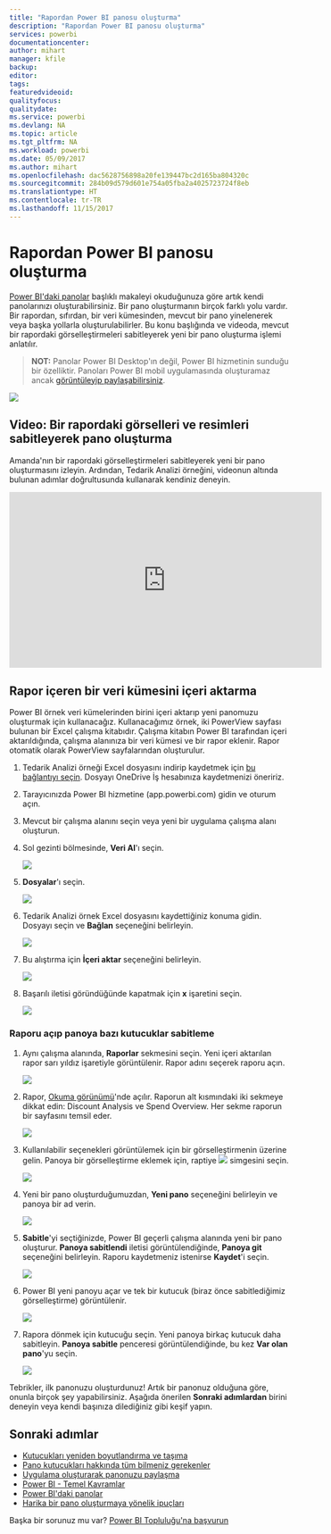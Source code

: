 ```yaml
---
title: "Rapordan Power BI panosu oluşturma"
description: "Rapordan Power BI panosu oluşturma"
services: powerbi
documentationcenter: 
author: mihart
manager: kfile
backup: 
editor: 
tags: 
featuredvideoid: 
qualityfocus: 
qualitydate: 
ms.service: powerbi
ms.devlang: NA
ms.topic: article
ms.tgt_pltfrm: NA
ms.workload: powerbi
ms.date: 05/09/2017
ms.author: mihart
ms.openlocfilehash: dac5628756898a20fe139447bc2d165ba804320c
ms.sourcegitcommit: 284b09d579d601e754a05fba2a4025723724f8eb
ms.translationtype: HT
ms.contentlocale: tr-TR
ms.lasthandoff: 11/15/2017
---
```

# <a name="create-a-power-bi-dashboard-from-a-report"></a>Rapordan Power BI panosu oluşturma
[Power BI'daki panolar](service-dashboards.md) başlıklı makaleyi okuduğunuza göre artık kendi panolarınızı oluşturabilirsiniz. Bir pano oluşturmanın birçok farklı yolu vardır. Bir rapordan, sıfırdan, bir veri kümesinden, mevcut bir pano yinelenerek veya başka yollarla oluşturulabilirler.  Bu konu başlığında ve videoda, mevcut bir rapordaki görselleştirmeleri sabitleyerek yeni bir pano oluşturma işlemi anlatılır.

> **NOT:** Panolar Power BI Desktop'ın değil, Power BI hizmetinin sunduğu bir özelliktir. Panoları Power BI mobil uygulamasında oluşturamaz ancak [görüntüleyip paylaşabilirsiniz](mobile-apps-view-dashboard.md).
> 
> 

![](media/service-dashboard-create/power-bi-completed-dashboard-small.png)

## <a name="video-create-a-dashboard-by-pinning-visuals-and-images-from-a-report"></a>Video: Bir rapordaki görselleri ve resimleri sabitleyerek pano oluşturma
Amanda'nın bir rapordaki görselleştirmeleri sabitleyerek yeni bir pano oluşturmasını izleyin. Ardından, Tedarik Analizi örneğini, videonun altında bulunan adımlar doğrultusunda kullanarak kendiniz deneyin.

<iframe width="560" height="315" src="https://www.youtube.com/embed/lJKgWnvl6bQ" frameborder="0" allowfullscreen></iframe>

## <a name="import-a-dataset-with-a-report"></a>Rapor içeren bir veri kümesini içeri aktarma
Power BI örnek veri kümelerinden birini içeri aktarıp yeni panomuzu oluşturmak için kullanacağız. Kullanacağımız örnek, iki PowerView sayfası bulunan bir Excel çalışma kitabıdır. Çalışma kitabın Power BI tarafından içeri aktarıldığında, çalışma alanınıza bir veri kümesi ve bir rapor eklenir.  Rapor otomatik olarak PowerView sayfalarından oluşturulur.

1. Tedarik Analizi örneği Excel dosyasını indirip kaydetmek için [bu bağlantıyı seçin](http://go.microsoft.com/fwlink/?LinkId=529784). Dosyayı OneDrive İş hesabınıza kaydetmenizi öneririz.
2. Tarayıcınızda Power BI hizmetine (app.powerbi.com) gidin ve oturum açın.
3. Mevcut bir çalışma alanını seçin veya yeni bir uygulama çalışma alanı oluşturun.
4. Sol gezinti bölmesinde, **Veri Al**'ı seçin.
   
    ![](media/service-dashboard-create/power-bi-get-data3.png)
5. **Dosyalar**'ı seçin.
   
   ![](media/service-dashboard-create/power-bi-select-files.png)
6. Tedarik Analizi örnek Excel dosyasını kaydettiğiniz konuma gidin. Dosyayı seçin ve **Bağlan** seçeneğini belirleyin.
   
   ![](media/service-dashboard-create/power-bi-connectnew.png)
7. Bu alıştırma için **İçeri aktar** seçeneğini belirleyin.
   
    ![](media/service-dashboard-create/power-bi-import.png)
8. Başarılı iletisi göründüğünde kapatmak için **x** işaretini seçin.
   
   ![](media/service-dashboard-create/power-bi-view-datasetnew.png)

### <a name="open-the-report-and-pin-some-tiles-to-a-dashboard"></a>Raporu açıp panoya bazı kutucuklar sabitleme
1. Aynı çalışma alanında, **Raporlar** sekmesini seçin. Yeni içeri aktarılan rapor sarı yıldız işaretiyle görüntülenir. Rapor adını seçerek raporu açın.
   
    ![](media/service-dashboard-create/power-bi-reports.png)
2. Rapor, [Okuma görünümü](service-interact-with-a-report-in-reading-view.md)'nde açılır. Raporun alt kısmındaki iki sekmeye dikkat edin: Discount Analysis ve Spend Overview. Her sekme raporun bir sayfasını temsil eder.
   
    ![](media/service-dashboard-create/power-bi-reading-view.png)
3. Kullanılabilir seçenekleri görüntülemek için bir görselleştirmenin üzerine gelin. Panoya bir görselleştirme eklemek için, raptiye ![](media/service-dashboard-create/power-bi-pin-icon.png) simgesini seçin.
   
    ![](media/service-dashboard-create/power-bi-hover.png)
4. Yeni bir pano oluşturduğumuzdan, **Yeni pano** seçeneğini belirleyin ve panoya bir ad verin. 
   
   ![](media/service-dashboard-create/power-bi-pin-tile.png)
5. **Sabitle**'yi seçtiğinizde, Power BI geçerli çalışma alanında yeni bir pano oluşturur. **Panoya sabitlendi** iletisi görüntülendiğinde, **Panoya git** seçeneğini belirleyin. Raporu kaydetmeniz istenirse **Kaydet**'i seçin.
   
     ![](media/service-dashboard-create/power-bi-pin-success.png)
6. Power BI yeni panoyu açar ve tek bir kutucuk (biraz önce sabitlediğimiz görselleştirme) görüntülenir. 
   
   ![](media/service-dashboard-create/power-bi-pinned.png)
7. Rapora dönmek için kutucuğu seçin. Yeni panoya birkaç kutucuk daha sabitleyin. **Panoya sabitle** penceresi görüntülendiğinde, bu kez **Var olan pano**'yu seçin.  
   
   ![](media/service-dashboard-create/power-bi-existing-dashboard.png)

Tebrikler, ilk panonuzu oluşturdunuz! Artık bir panonuz olduğuna göre, onunla birçok şey yapabilirsiniz.  Aşağıda önerilen **Sonraki adımlardan** birini deneyin veya kendi başınıza dilediğiniz gibi keşif yapın.   

## <a name="next-steps"></a>Sonraki adımlar
* [Kutucukları yeniden boyutlandırma ve taşıma](service-dashboard-edit-tile.md)
* [Pano kutucukları hakkında tüm bilmeniz gerekenler](service-dashboard-tiles.md)
* [Uygulama oluşturarak panonuzu paylaşma](service-create-distribute-apps.md)
* [Power BI - Temel Kavramlar](service-basic-concepts.md)
* [Power BI'daki panolar](service-dashboards.md)
* [Harika bir pano oluşturmaya yönelik ipuçları](service-dashboards-design-tips.md)

Başka bir sorunuz mu var? [Power BI Topluluğu'na başvurun](http://community.powerbi.com/)

